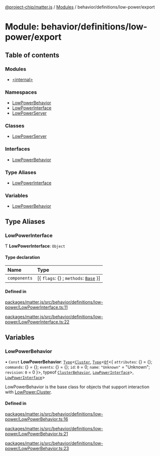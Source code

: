 [@project-chip/matter.js](../README.md) / [Modules](../modules.md) / behavior/definitions/low-power/export

# Module: behavior/definitions/low-power/export

## Table of contents

### Modules

- [\<internal\>](behavior_definitions_low_power_export._internal_.md)

### Namespaces

- [LowPowerBehavior](behavior_definitions_low_power_export.LowPowerBehavior.md)
- [LowPowerInterface](behavior_definitions_low_power_export.LowPowerInterface.md)
- [LowPowerServer](behavior_definitions_low_power_export.LowPowerServer.md)

### Classes

- [LowPowerServer](../classes/behavior_definitions_low_power_export.LowPowerServer-1.md)

### Interfaces

- [LowPowerBehavior](../interfaces/behavior_definitions_low_power_export.LowPowerBehavior-1.md)

### Type Aliases

- [LowPowerInterface](behavior_definitions_low_power_export.md#lowpowerinterface)

### Variables

- [LowPowerBehavior](behavior_definitions_low_power_export.md#lowpowerbehavior)

## Type Aliases

### LowPowerInterface

Ƭ **LowPowerInterface**: `Object`

#### Type declaration

| Name | Type |
| :------ | :------ |
| `components` | [\{ `flags`: {} ; `methods`: [`Base`](../interfaces/behavior_definitions_low_power_export.LowPowerInterface.Base.md)  }] |

#### Defined in

[packages/matter.js/src/behavior/definitions/low-power/LowPowerInterface.ts:11](https://github.com/project-chip/matter.js/blob/5f71eedebdb9fa54338bde320c311bb359b7455d/packages/matter.js/src/behavior/definitions/low-power/LowPowerInterface.ts#L11)

[packages/matter.js/src/behavior/definitions/low-power/LowPowerInterface.ts:22](https://github.com/project-chip/matter.js/blob/5f71eedebdb9fa54338bde320c311bb359b7455d/packages/matter.js/src/behavior/definitions/low-power/LowPowerInterface.ts#L22)

## Variables

### LowPowerBehavior

• `Const` **LowPowerBehavior**: [`Type`](../interfaces/behavior_cluster_export.ClusterBehavior.Type.md)\<[`Cluster`](../interfaces/cluster_export.LowPower.Cluster.md), [`Type`](../interfaces/behavior_cluster_export.ClusterBehavior.Type.md)\<[`Of`](../interfaces/cluster_export.ClusterType.Of.md)\<\{ `attributes`: {} = \{}; `commands`: {} = \{}; `events`: {} = \{}; `id`: ``0`` = 0; `name`: ``"Unknown"`` = "Unknown"; `revision`: ``0`` = 0 }\>, typeof [`ClusterBehavior`](behavior_cluster_export.ClusterBehavior.md), [`LowPowerInterface`](behavior_definitions_low_power_export.md#lowpowerinterface)\>, [`LowPowerInterface`](behavior_definitions_low_power_export.md#lowpowerinterface)\>

LowPowerBehavior is the base class for objects that support interaction with [LowPower.Cluster](cluster_export.LowPower.md#cluster).

#### Defined in

[packages/matter.js/src/behavior/definitions/low-power/LowPowerBehavior.ts:16](https://github.com/project-chip/matter.js/blob/5f71eedebdb9fa54338bde320c311bb359b7455d/packages/matter.js/src/behavior/definitions/low-power/LowPowerBehavior.ts#L16)

[packages/matter.js/src/behavior/definitions/low-power/LowPowerBehavior.ts:21](https://github.com/project-chip/matter.js/blob/5f71eedebdb9fa54338bde320c311bb359b7455d/packages/matter.js/src/behavior/definitions/low-power/LowPowerBehavior.ts#L21)

[packages/matter.js/src/behavior/definitions/low-power/LowPowerBehavior.ts:23](https://github.com/project-chip/matter.js/blob/5f71eedebdb9fa54338bde320c311bb359b7455d/packages/matter.js/src/behavior/definitions/low-power/LowPowerBehavior.ts#L23)
